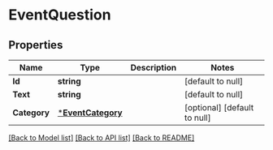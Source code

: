 # EventQuestion

## Properties
Name | Type | Description | Notes
------------ | ------------- | ------------- | -------------
**Id** | **string** |  | [default to null]
**Text** | **string** |  | [default to null]
**Category** | [***EventCategory**](EventCategory.md) |  | [optional] [default to null]

[[Back to Model list]](../README.md#documentation-for-models) [[Back to API list]](../README.md#documentation-for-api-endpoints) [[Back to README]](../README.md)


